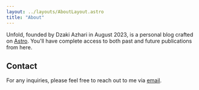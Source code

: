 ```yaml
---
layout: ../layouts/AboutLayout.astro
title: "About"
---
```


Unfold, founded by Dzaki Azhari in August 2023, is a personal blog crafted on [Astro](https://astro.build).
You'll have complete access to both past and future publications from here.

## Contact

For any inquiries, please feel free to reach out to me via [email](mailto:mail@dzakiazhari.com).
